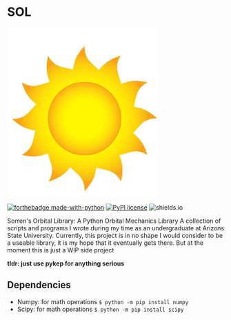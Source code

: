 # SOL
![Alt text](logo.png?raw=true "Title")

[![forthebadge made-with-python](https://img.shields.io/badge/Python-v3.8-blue)](https://www.python.org/)
[![PyPI license](https://img.shields.io/pypi/l/ansicolortags.svg)](https://github.com/SorrenC/easycsv/blob/master/LICENSE)
![shields.io](https://img.shields.io/badge/Status%20-Work%20In%20Progress-red)


Sorren's Orbital Library: A Python Orbital Mechanics Library 
A collection of scripts and programs I wrote during my time as an undergraduate at Arizons State University. Currently, this project is in no shape I would consider to be a useable library, it is my hope that it eventually gets there. But at the moment this is just a WIP side project 


**tldr: just use pykep for anything serious**

## Dependencies
* Numpy: for math operations 
    `$ python -m pip install numpy`
* Scipy: for math operations 
    `$ python -m pip install scipy`
